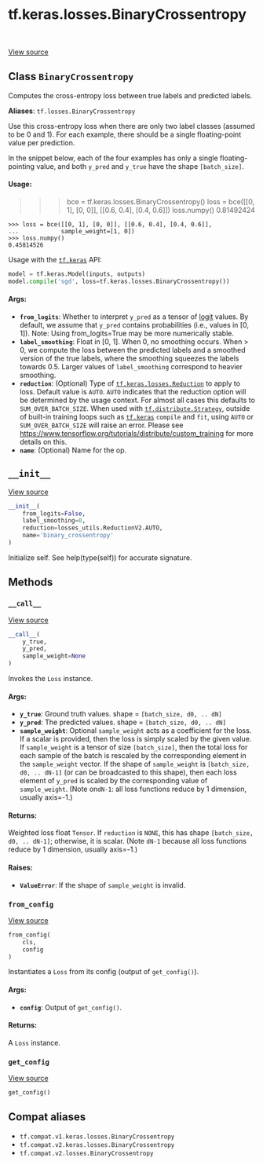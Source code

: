 <div itemscope itemtype="http://developers.google.com/ReferenceObject">
<meta itemprop="name" content="tf.keras.losses.BinaryCrossentropy" />
<meta itemprop="path" content="Stable" />
<meta itemprop="property" content="__call__"/>
<meta itemprop="property" content="__init__"/>
<meta itemprop="property" content="from_config"/>
<meta itemprop="property" content="get_config"/>
</div>

# tf.keras.losses.BinaryCrossentropy

<!-- Insert buttons and diff -->

<table class="tfo-notebook-buttons tfo-api" align="left">
</table>

<a target="_blank" href="/code/stable/tensorflow/python/keras/losses.py">View source</a>



## Class `BinaryCrossentropy`

Computes the cross-entropy loss between true labels and predicted labels.



**Aliases**: `tf.losses.BinaryCrossentropy`

<!-- Placeholder for "Used in" -->

Use this cross-entropy loss when there are only two label classes (assumed to
be 0 and 1). For each example, there should be a single floating-point value
per prediction.

In the snippet below, each of the four examples has only a single
floating-pointing value, and both `y_pred` and `y_true` have the shape
`[batch_size]`.

#### Usage:


>>> bce = tf.keras.losses.BinaryCrossentropy()
>>> loss = bce([[0, 1], [0, 0]], [[0.6, 0.4], [0.4, 0.6]])
>>> loss.numpy()
0.81492424

```
>>> loss = bce([[0, 1], [0, 0]], [[0.6, 0.4], [0.4, 0.6]],
...            sample_weight=[1, 0])
>>> loss.numpy()
0.45814526
```

Usage with the <a href="../../../tf/keras.md"><code>tf.keras</code></a> API:

```python
model = tf.keras.Model(inputs, outputs)
model.compile('sgd', loss=tf.keras.losses.BinaryCrossentropy())
```

#### Args:


* <b>`from_logits`</b>: Whether to interpret `y_pred` as a tensor of
  [logit](https://en.wikipedia.org/wiki/Logit) values. By default, we assume
    that `y_pred` contains probabilities (i.e., values in [0, 1]).
  Note: Using from_logits=True may be more numerically stable.
* <b>`label_smoothing`</b>: Float in [0, 1]. When 0, no smoothing occurs. When > 0, we
  compute the loss between the predicted labels and a smoothed version of
  the true labels, where the smoothing squeezes the labels towards 0.5.
  Larger values of `label_smoothing` correspond to heavier smoothing.
* <b>`reduction`</b>: (Optional) Type of <a href="../../../tf/keras/losses/Reduction.md"><code>tf.keras.losses.Reduction</code></a> to apply to loss.
  Default value is `AUTO`. `AUTO` indicates that the reduction option will
  be determined by the usage context. For almost all cases this defaults to
  `SUM_OVER_BATCH_SIZE`.
  When used with <a href="../../../tf/distribute/Strategy.md"><code>tf.distribute.Strategy</code></a>, outside of built-in training
  loops such as <a href="../../../tf/keras.md"><code>tf.keras</code></a> `compile` and `fit`, using `AUTO` or
  `SUM_OVER_BATCH_SIZE` will raise an error. Please see
  https://www.tensorflow.org/tutorials/distribute/custom_training
  for more details on this.
* <b>`name`</b>: (Optional) Name for the op.

<h2 id="__init__"><code>__init__</code></h2>

<a target="_blank" href="/code/stable/tensorflow/python/keras/losses.py">View source</a>

``` python
__init__(
    from_logits=False,
    label_smoothing=0,
    reduction=losses_utils.ReductionV2.AUTO,
    name='binary_crossentropy'
)
```

Initialize self.  See help(type(self)) for accurate signature.




## Methods

<h3 id="__call__"><code>__call__</code></h3>

<a target="_blank" href="/code/stable/tensorflow/python/keras/losses.py">View source</a>

``` python
__call__(
    y_true,
    y_pred,
    sample_weight=None
)
```

Invokes the `Loss` instance.


#### Args:


* <b>`y_true`</b>: Ground truth values. shape = `[batch_size, d0, .. dN]`
* <b>`y_pred`</b>: The predicted values. shape = `[batch_size, d0, .. dN]`
* <b>`sample_weight`</b>: Optional `sample_weight` acts as a
  coefficient for the loss. If a scalar is provided, then the loss is
  simply scaled by the given value. If `sample_weight` is a tensor of size
  `[batch_size]`, then the total loss for each sample of the batch is
  rescaled by the corresponding element in the `sample_weight` vector. If
  the shape of `sample_weight` is `[batch_size, d0, .. dN-1]` (or can be
  broadcasted to this shape), then each loss element of `y_pred` is scaled
  by the corresponding value of `sample_weight`. (Note on`dN-1`: all loss
  functions reduce by 1 dimension, usually axis=-1.)


#### Returns:

Weighted loss float `Tensor`. If `reduction` is `NONE`, this has
  shape `[batch_size, d0, .. dN-1]`; otherwise, it is scalar. (Note `dN-1`
  because all loss functions reduce by 1 dimension, usually axis=-1.)



#### Raises:


* <b>`ValueError`</b>: If the shape of `sample_weight` is invalid.

<h3 id="from_config"><code>from_config</code></h3>

<a target="_blank" href="/code/stable/tensorflow/python/keras/losses.py">View source</a>

``` python
from_config(
    cls,
    config
)
```

Instantiates a `Loss` from its config (output of `get_config()`).


#### Args:


* <b>`config`</b>: Output of `get_config()`.


#### Returns:

A `Loss` instance.


<h3 id="get_config"><code>get_config</code></h3>

<a target="_blank" href="/code/stable/tensorflow/python/keras/losses.py">View source</a>

``` python
get_config()
```








## Compat aliases

* `tf.compat.v1.keras.losses.BinaryCrossentropy`
* `tf.compat.v2.keras.losses.BinaryCrossentropy`
* `tf.compat.v2.losses.BinaryCrossentropy`

